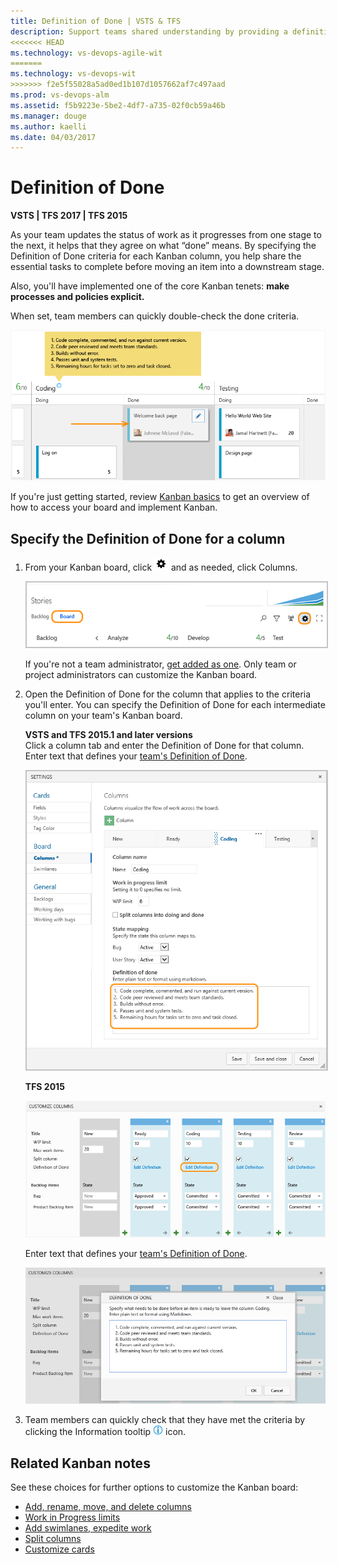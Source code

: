 ```yaml
---
title: Definition of Done | VSTS & TFS
description: Support teams shared understanding by providing a definition for what "done" means for each column of the Kanban board when working in VSTS or Team Foundation Server
<<<<<<< HEAD
ms.technology: vs-devops-agile-wit
=======
ms.technology: vs-devops-wit
>>>>>>> f2e5f55028a5ad0ed1b107d1057662af7c497aad
ms.prod: vs-devops-alm
ms.assetid: f5b9223e-5be2-4df7-a735-02f0cb59a46b
ms.manager: douge
ms.author: kaelli
ms.date: 04/03/2017
---
```



# Definition of Done

<b>VSTS | TFS 2017 | TFS 2015</b> 

As your team updates the status of work as it progresses from one stage to the next, it helps that they agree on what “done” means. By specifying the Definition of Done criteria for each Kanban column, you help share the essential tasks to complete before moving an item into a downstream stage. 

Also, you'll have implemented one of the core Kanban tenets: **make processes and policies explicit.**

When set, team members can quickly double-check the done criteria.

![Definition of Done](_img/ALM_DD_IntroImage.png)

If you're just getting started, review [Kanban basics](kanban-basics.md) to get an overview of how to access your board and implement Kanban.

## Specify the Definition of Done for a column
 
1. From your Kanban board, click ![settings icon](../_img/icons/team-settings-gear-icon.png) and as needed, click Columns.  

	<img src="../customize/_img/kanban-card-customize-open-settings.png" alt="Kanban board, open common configuration settings" style="border: 2px solid #C3C3C3;" />

	If you're not a team administrator, [get added as one](../scale/add-team-administrator.md). Only team or project administrators can customize the Kanban board.

2. Open the Definition of Done for the column that applies to the criteria you'll enter. You can specify the Definition of Done for each intermediate column on your team's Kanban board. 

	**VSTS and TFS 2015.1 and later versions**  
	Click a column tab and enter the Definition of Done for that column. Enter text that defines your [team's Definition of Done](#definition-of-done). 

	<img src="_img/vso-kanban-board-definition-of-done-no-tags.png" alt="Kanban board, Coding column tab, Definition of done]" style="border: 2px solid #C3C3C3;" />  

	**TFS 2015**   

	![Edit Definition](_img/ALM_DD_EditDefinition.png)
	
	Enter text that defines your [team's Definition of Done](#definition-of-done).

	![Definition Text](_img/ALM_DD_DefinitionText.png)

4. Team members can quickly check that they have met the criteria by clicking the Information tooltip ![Info Icon](_img/ALM_DD_InfoIcon.png) icon.


## Related Kanban notes
See these choices for further options to customize the Kanban board:

- [Add, rename, move, and delete columns ](add-columns.md)
- [Work in Progress limits](wip-limits.md)  
- [Add swimlanes, expedite work](expedite-work.md)
- [Split columns](split-columns.md) 
- [Customize cards ](../customize/customize-cards.md)


